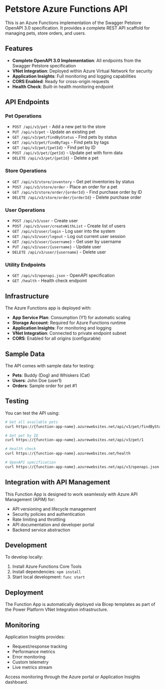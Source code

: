 # Petstore Azure Functions API

This is an Azure Functions implementation of the Swagger Petstore OpenAPI 3.0 specification. It provides a complete REST API scaffold for managing pets, store orders, and users.

## Features

- **Complete OpenAPI 3.0 Implementation**: All endpoints from the Swagger Petstore specification
- **VNet Integration**: Deployed within Azure Virtual Network for security
- **Application Insights**: Full monitoring and logging capabilities
- **CORS Enabled**: Ready for cross-origin requests
- **Health Check**: Built-in health monitoring endpoint

## API Endpoints

### Pet Operations
- `POST /api/v3/pet` - Add a new pet to the store
- `PUT /api/v3/pet` - Update an existing pet
- `GET /api/v3/pet/findByStatus` - Find pets by status
- `GET /api/v3/pet/findByTags` - Find pets by tags
- `GET /api/v3/pet/{petId}` - Find pet by ID
- `POST /api/v3/pet/{petId}` - Update pet with form data
- `DELETE /api/v3/pet/{petId}` - Delete a pet

### Store Operations
- `GET /api/v3/store/inventory` - Get pet inventories by status
- `POST /api/v3/store/order` - Place an order for a pet
- `GET /api/v3/store/order/{orderId}` - Find purchase order by ID
- `DELETE /api/v3/store/order/{orderId}` - Delete purchase order

### User Operations
- `POST /api/v3/user` - Create user
- `POST /api/v3/user/createWithList` - Create list of users
- `GET /api/v3/user/login` - Log user into the system
- `GET /api/v3/user/logout` - Log out current user session
- `GET /api/v3/user/{username}` - Get user by username
- `PUT /api/v3/user/{username}` - Update user
- `DELETE /api/v3/user/{username}` - Delete user

### Utility Endpoints
- `GET /api/v3/openapi.json` - OpenAPI specification
- `GET /health` - Health check endpoint

## Infrastructure

The Azure Functions app is deployed with:

- **App Service Plan**: Consumption (Y1) for automatic scaling
- **Storage Account**: Required for Azure Functions runtime
- **Application Insights**: For monitoring and logging
- **VNet Integration**: Connected to private endpoint subnet
- **CORS**: Enabled for all origins (configurable)

## Sample Data

The API comes with sample data for testing:

- **Pets**: Buddy (Dog) and Whiskers (Cat)
- **Users**: John Doe (user1)
- **Orders**: Sample order for pet #1

## Testing

You can test the API using:

```bash
# Get all available pets
curl https://{function-app-name}.azurewebsites.net/api/v3/pet/findByStatus?status=available

# Get pet by ID
curl https://{function-app-name}.azurewebsites.net/api/v3/pet/1

# Health check
curl https://{function-app-name}.azurewebsites.net/health

# OpenAPI specification
curl https://{function-app-name}.azurewebsites.net/api/v3/openapi.json
```

## Integration with API Management

This Function App is designed to work seamlessly with Azure API Management (APIM) for:

- API versioning and lifecycle management
- Security policies and authentication
- Rate limiting and throttling
- API documentation and developer portal
- Backend service abstraction

## Development

To develop locally:

1. Install Azure Functions Core Tools
2. Install dependencies: `npm install`
3. Start local development: `func start`

## Deployment

The Function App is automatically deployed via Bicep templates as part of the Power Platform VNet Integration infrastructure.

## Monitoring

Application Insights provides:

- Request/response tracking
- Performance metrics
- Error monitoring
- Custom telemetry
- Live metrics stream

Access monitoring through the Azure portal or Application Insights dashboard.
